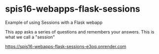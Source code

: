 # spis16-webapps-flask-sessions

Example of using Sessions with a Flask webapp

This app asks a series of questions and remembers your answers.   This is what we call a "session"

https://spis16-webapps-flask-sessions-e3oq.onrender.com
